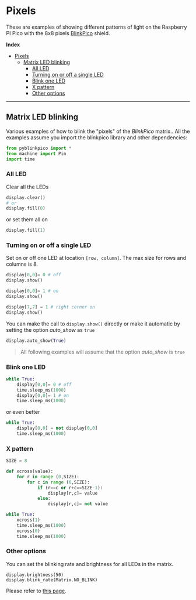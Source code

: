 # Pixels

These are examples of showing different patterns of light on the Raspberry PI Pico with the 8x8 pixels [BlinkPico](https://github.com/ID220/BlinkPico) shield.

**Index**

- [Pixels](#pixels)
  - [Matrix LED blinking](#matrix-led-blinking)
    - [All LED](#all-led)
    - [Turning on or off a single LED](#turning-on-or-off-a-single-led)
    - [Blink one LED](#blink-one-led)
    - [X pattern](#x-pattern)
    - [Other options](#other-options)

---

## Matrix LED blinking

Various examples of how to blink the "pixels" of the _BlinkPico_ matrix..
All the examples assume you import the blinkpico library and other dependencies:

```python
from pyblinkpico import *
from machine import Pin
import time
```

### All LED

Clear all the LEDs

```python
display.clear()
# or
display.fill(0)
```

or set them all on

```python
display.fill(1)
```

### Turning on or off a single LED

Set on or off one LED at location `[row, column]`. The max size for rows and columns is 8.

```python
display[0,0]= 0 # off
display.show()

display[0,0]= 1 # on
display.show()

display[7,7] = 1 # right corner on
display.show()
```

You can make the call to `display.show()` directly or make it automatic by setting the option _auto_show_ as `true`

```python
display.auto_show(True)
```

> All following examples will assume that the option _auto_show_ is `true`

### Blink one LED

```python
while True:
    display[0,0]= 0 # off
    time.sleep_ms(1000)
    display[0,0]= 1 # on
    time.sleep_ms(1000)
```

or even better

```python
while True:
    display[0,0] = not display[0,0]
    time.sleep_ms(1000)
```

### X pattern

```python
SIZE = 8

def xcross(value):
    for r in range (0,SIZE):
        for c in range (0,SIZE):
            if (r==c or r+c==SIZE-1):
                display[r,c]= value
            else:
                display[r,c]= not value

while True:
    xcross(1)
    time.sleep_ms(1000)
    xcross(0)
    time.sleep_ms(1000)
```

### Other options

You can set the blinking rate and brightness for all LEDs in the matrix.

```
display.brightness(50)
display.blink_rate(Matrix.NO_BLINK)
```

Please refer to [this page](https://github.com/ID220/BlinkPico/blob/main/library/README.md).
